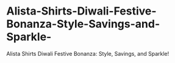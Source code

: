 # Alista-Shirts-Diwali-Festive-Bonanza-Style-Savings-and-Sparkle-
Alista Shirts Diwali Festive Bonanza: Style, Savings, and Sparkle!
